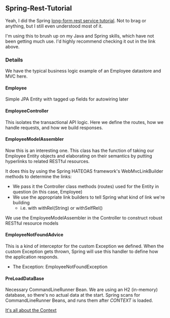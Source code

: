 ## Spring-Rest-Tutorial
Yeah, I did the Spring [long-form rest service tutorial](https://spring.io/guides/tutorials/rest/).
Not to brag or anything, but I still even understood most of it.

I'm using this to brush up on my Java and Spring skills, which have not been getting much use.
I'd highly recommend checking it out in the link above.

### Details
We have the typical business logic example of an Employee datastore and MVC here.

#### Employee
Simple JPA Entity with tagged up fields for autowiring later

#### EmployeeController
This isolates the transactional API logic. Here we define the routes, how we handle requests,
and how we build responses.

#### EmployeeModelAssembler
Now this is an interesting one. 
This class has the function of taking our Employee Entity objects
and elaborating on their semantics by putting hyperlinks to related RESTful resources.

It does this by using the Spring HATEOAS framework's WebMvcLinkBuilder methods to determine
the links:
- We pass it the Controller class methods (routes) used for the Entity in question (in this case, Employee)
- We use the appropriate link builders to tell Spring what kind of link we're building
  - i.e. with withRel(String) or withSelfRel()

We use the EmployeeModelAssembler in the Controller to construct robust RESTful resource models

#### EmployeeNotFoundAdvice
This is a kind of interceptor for the custom Exception we defined.
When the custom Exception gets thrown, Spring will use this handler 
to define how the application responds.
- The Exception: EmployeeNotFoundException

#### PreLoadDataBase
Necessary CommandLineRunner Bean. We are using an H2 (in-memory) database, so there's no actual data at the start.
Spring scans for CommandLineRunner Beans, and runs them after *CONTEXT* is loaded. 

[It's all about the Context](https://www.youtube.com/c/scholagladiatoria)
